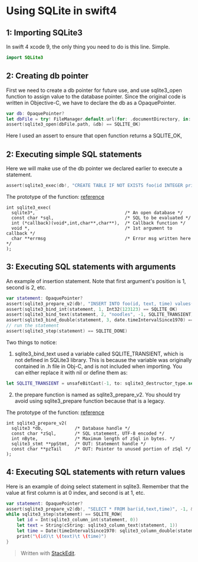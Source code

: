 ﻿Using SQLite in swift4
=======
1: Importing SQLite3
---
In swift 4 xcode 9, the only thing you need to do is this line. Simple.
```swift
import SQLite3
```

2: Creating db pointer
---
First we need to create a db pointer for future use, and use sqlite3_open function to assign value to the database pointer. Since the original code is written in Objective-C, we have to declare the db as a OpaquePointer.
```swift
var db: OpaquePointer?
let dbFile = try! FileManager.default.url(for: .documentDirectory, in: .userDomainMask, appropriateFor: nil, create: false).appendingPathComponent([your filename])
assert(sqlite3_open(dbFile.path, &db) == SQLITE_OK)
```
Here I used an assert to ensure that open function returns a SQLITE_OK, 

2: Executing simple SQL statements
---
Here we will make use of the db pointer we declared earlier to execute a statement.
```swift
assert(sqlite3_exec(db!, "CREATE TABLE IF NOT EXISTS foo(id INTEGER primary key)", nil, nil, nil) == SQLITE_OK)
```
The prototype of the function: [reference](https://www.sqlite.org/c3ref/exec.html)
```
int sqlite3_exec(
  sqlite3*,                                  /* An open database */
  const char *sql,                           /* SQL to be evaluated */
  int (*callback)(void*,int,char**,char**),  /* Callback function */
  void *,                                    /* 1st argument to callback */
  char **errmsg                              /* Error msg written here */
);
```

3: Executing SQL statements with arguments
---
An example of insertion statement. Note that first argument's position is 1, second is 2, etc.
```swift
var statement: OpaquePointer?
assert(sqlite3_prepare_v2(db!, "INSERT INTO foo(id, text, time) values(?,?,?)", -1, &statement, nil) == SQLITE_OK)
assert(sqlite3_bind_int(statement, 1, Int32(123123) == SQLITE_OK)
assert(sqlite3_bind_text(statement, 2, "noodles", -1, SQLITE_TRANSIENT) == SQLITE_OK)
assert(sqlite3_bind_double(statement, 3, date.timeIntervalSince1970) == SQLITE_OK)
// run the statement
assert(sqlite3_step(statement) == SQLITE_DONE)
```
Two things to notice:
1. sqlite3_bind_text used a variable called SQLITE_TRANSIENT, which is not defined in SQLite3 library. This is because the variable was originally contained in .h file in Obj-C, and is not included when importing. You can either replace it with nil or define them as:
```swift
let SQLITE_TRANSIENT = unsafeBitCast(-1, to: sqlite3_destructor_type.self)
```
2.  the prepare function is named as sqlite3_prepare_v2. You should try avoid using sqlite3_prepare function because that is a legacy.

The prototype of the function: [reference](https://www.sqlite.org/c3ref/prepare.html)
```
int sqlite3_prepare_v2(
  sqlite3 *db,            /* Database handle */
  const char *zSql,       /* SQL statement, UTF-8 encoded */
  int nByte,              /* Maximum length of zSql in bytes. */
  sqlite3_stmt **ppStmt,  /* OUT: Statement handle */
  const char **pzTail     /* OUT: Pointer to unused portion of zSql */
);
```

4: Executing SQL statements with return values
---
Here is an example of doing select statement in sqlite3. Remember that the value at first column is at 0 index, and second is at 1, etc.
```swift
var statement: OpaquePointer?
assert(sqlite3_prepare_v2(db!, "SELECT * FROM bar(id,text,time)", -1, &statement, nil) == SQLITE_OK)
while sqlite3_step(statement) == SQLITE_ROW{
	let id = Int(sqlite3_column_int(statement, 0))
	let text = String(cString: sqlite3_column_text(statement, 1))
	let time = Date(timeIntervalSince1970: sqlite3_column_double(statement, 2))
	print("\(id)\t \(text)\t \(time)")
}
```

> Written with [StackEdit](https://stackedit.io/).
